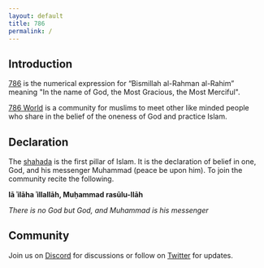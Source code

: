```yaml
---
layout: default
title: 786
permalink: /
---
```


## Introduction

[786](https://islamqa.org/hanafi/councilofulama/50903/significance-of-786/) is the numerical expression for “Bismillah al-Rahman al-Rahim” meaning "In the name of God, the Most Gracious, the Most Merciful".

[786 World](https://786.world/) is a community for muslims to meet other like minded people who share in the belief of the oneness of God and 
practice Islam.

## Declaration

The [shahada](https://en.wikipedia.org/wiki/Shahada) is the first pillar of Islam. It is the declaration of belief in one, God, and his messenger 
Muhammad (peace be upon him). To join the community recite the following.

**lā ʾilāha ʾillallāh, Muḥammad rasūlu-llāh**

*There is no God but God, and Muhammad is his messenger*

## Community

Join us on [Discord](https://discord.gg/dybMMCDRHN) for discussions or follow on [Twitter](https://twitter.com/786worlds) for updates.

<br>
